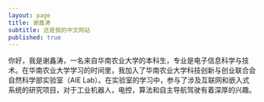 ```yaml
---
layout: page
title: 谢鑫涛
subtitle: 这是我的中文网站
published: true
---
```


你好，我是谢鑫涛，一名来自华南农业大学的本科生，专业是电子信息科学与技术。在华南农业大学学习的时间里，我加入了华南农业大学科技创新与创业联合会自然科学部实验室（AIE Lab）。在实验室的学习中，参与了涉及互联网和嵌入式系统的研究项目，对于工业机器人，电控，算法和自主导航驾驶有着深厚的兴趣。

